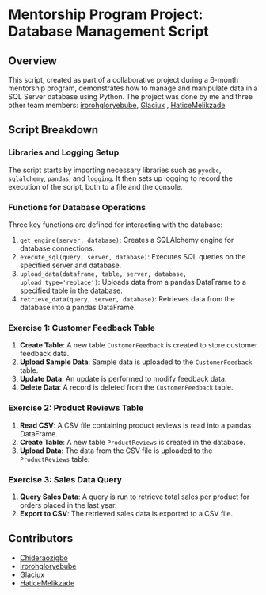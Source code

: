 # Mentorship Program Project: Database Management Script

## Overview

This script, created as part of a collaborative project during a 6-month mentorship program, demonstrates how to manage and manipulate data in a SQL Server database using Python. The project was done by me and three other team members: [irorohgloryebube](https://github.com/irorohgloryebube), [Glaciux](https://github.com/Glaciux)
, [HaticeMelikzade](https://github.com/HaticeMelikzade)

## Script Breakdown

### Libraries and Logging Setup
The script starts by importing necessary libraries such as `pyodbc`, `sqlalchemy`, `pandas`, and `logging`. It then sets up logging to record the execution of the script, both to a file and the console.

### Functions for Database Operations
Three key functions are defined for interacting with the database:
1. `get_engine(server, database)`: Creates a SQLAlchemy engine for database connections.
2. `execute_sql(query, server, database)`: Executes SQL queries on the specified server and database.
3. `upload_data(dataframe, table, server, database, upload_type='replace')`: Uploads data from a pandas DataFrame to a specified table in the database.
4. `retrieve_data(query, server, database)`: Retrieves data from the database into a pandas DataFrame.

### Exercise 1: Customer Feedback Table
1. **Create Table**: A new table `CustomerFeedback` is created to store customer feedback data.
2. **Upload Sample Data**: Sample data is uploaded to the `CustomerFeedback` table.
3. **Update Data**: An update is performed to modify feedback data.
4. **Delete Data**: A record is deleted from the `CustomerFeedback` table.

### Exercise 2: Product Reviews Table
1. **Read CSV**: A CSV file containing product reviews is read into a pandas DataFrame.
2. **Create Table**: A new table `ProductReviews` is created in the database.
3. **Upload Data**: The data from the CSV file is uploaded to the `ProductReviews` table.

### Exercise 3: Sales Data Query
1. **Query Sales Data**: A query is run to retrieve total sales per product for orders placed in the last year.
2. **Export to CSV**: The retrieved sales data is exported to a CSV file.

## Contributors

- [Chideraozigbo](https://github.com/Chideraozigbo)
- [irorohgloryebube](https://github.com/irorohgloryebube)
- [Glaciux](https://github.com/Glaciux)
- [HaticeMelikzade](https://github.com/HaticeMelikzade)


